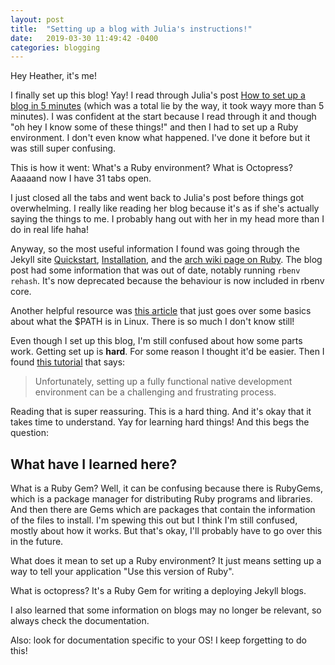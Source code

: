 ```yaml
---
layout: post
title:  "Setting up a blog with Julia's instructions!"
date:   2019-03-30 11:49:42 -0400
categories: blogging
---
```

Hey Heather, it's me!

I finally set up this blog! Yay! I read through Julia's post [How to set up a
blog in 5 minutes][julia-blog-post] (which was a total lie by the way, it took
wayy more than 5 minutes). I was confident at the start because I read through
it and though "oh hey I know some of these things!" and then I had to set up a
Ruby environment. I don't even know what happened. I've done it before but it
was still super confusing.

This is how it went: What's a Ruby environment? What is Octopress? Aaaaand now I
have 31 tabs open.

I just closed all the tabs and went back to Julia's post before things got
overwhelming. I really like reading her blog because it's as if she's actually
saying the things to me. I probably hang out with her in my head more than I do
in real life haha! 

Anyway, so the most useful information I found was going through the Jekyll site
[Quickstart][jekyll-quick-start], [Installation][jekyll-ruby-installation], and
the [arch wiki page on Ruby][archwiki-ruby]. The blog post had some information
that was out of date, notably running `rbenv rehash`. It's now deprecated
because the behaviour is now included in rbenv core.

Another helpful resource was [this article][linux-path] that just goes over
some basics about what the $PATH is in Linux. There is so much I don't know
still!

Even though I set up this blog, I'm still confused about how some parts work.
Getting set up is **hard**. For some reason I thought it'd be easier. Then I
found [this tutorial][dev-environments] that says: 
> Unfortunately, setting up a fully functional native development environment
> can be a challenging and frustrating process.

Reading that is super reassuring. This is a hard thing. And it's okay that it
takes time to understand. Yay for learning hard things! And this begs the
question: 

## What have I learned here?

What is a Ruby Gem? Well, it can be confusing because there is RubyGems, which
is a package manager for distributing Ruby programs and libraries. And then
there are Gems which are packages that contain the information of the files to
install. I'm spewing this out but I think I'm still confused, mostly about how
it works. But that's okay, I'll probably have to go over this in the future.

What does it mean to set up a Ruby environment? It just means setting up a way
to tell your application "Use this version of Ruby".

What is octopress? It's a Ruby Gem for writing a deploying Jekyll blogs.

I also learned that some information on blogs may no longer be relevant, so
always check the documentation.

Also: look for documentation specific to your OS! I keep forgetting to do this!

[julia-blog-post]: http://jvns.ca/blog/2014/10/08/how-to-set-up-a-blog-in-5-minutes/
[jekyll-quick-start]: https://jekyllrb.com/docs/
[jekyll-ruby-installation]: https://jekyllrb.com/docs/installation/
[archwiki-ruby]: https://wiki.archlinux.org/index.php/ruby
[linux-path]: https://opensource.com/article/17/6/set-path-linux
[dev-environments]: https://www.learnenough.com/dev-environment-tutorial
